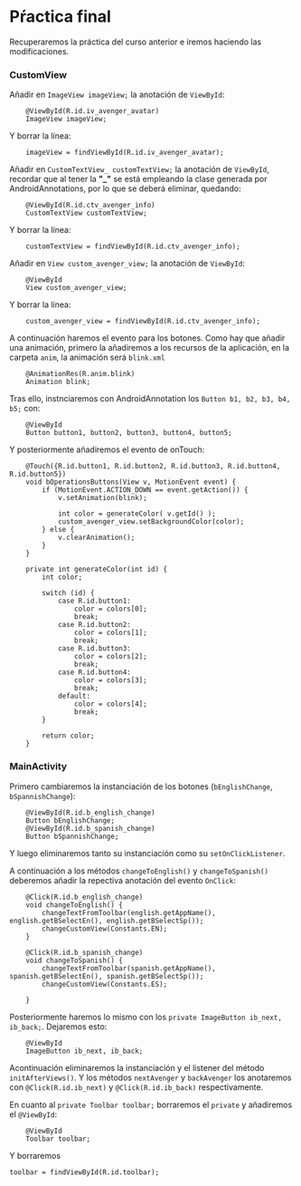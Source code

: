 # Pŕactica final

Recuperaremos la práctica del curso anterior e iremos haciendo las modificaciones.

### CustomView

Añadir en `ImageView imageView;` la anotación de `ViewById`:

```
    @ViewById(R.id.iv_avenger_avatar)
    ImageView imageView;
```

Y borrar la línea:

```
    imageView = findViewById(R.id.iv_avenger_avatar);
```

Añadir en `CustomTextView_ customTextView;` la anotación de `ViewById`, recordar que al tener la **"_"** se está empleando la clase generada por AndroidAnnotations, por lo que se deberá eliminar, quedando:

```
    @ViewById(R.id.ctv_avenger_info)
    CustomTextView customTextView;
```

Y borrar la línea:

```
    customTextView = findViewById(R.id.ctv_avenger_info);
```

Añadir en `View custom_avenger_view;` la anotación de `ViewById`:

```
    @ViewById
    View custom_avenger_view;
```

Y borrar la línea:

```
    custom_avenger_view = findViewById(R.id.ctv_avenger_info);
```

A continuación haremos el evento para los botones. Como hay que añadir una animación, primero la añadiremos a los recursos de la aplicación, en la carpeta `anim`, la animación será `blink.xml`

```
    @AnimationRes(R.anim.blink)
    Animation blink;
```

Tras ello, instnciaremos con AndroidAnnotation los `Button b1, b2, b3, b4, b5;` con:

```
    @ViewById
    Button button1, button2, button3, button4, button5;
```

Y posteriormente añadiremos el evento de onTouch:

```
    @Touch({R.id.button1, R.id.button2, R.id.button3, R.id.button4, R.id.button5})
    void bOperationsButtons(View v, MotionEvent event) {
        if (MotionEvent.ACTION_DOWN == event.getAction()) {
            v.setAnimation(blink);

            int color = generateColor( v.getId() );
            custom_avenger_view.setBackgroundColor(color);
        } else {
            v.clearAnimation();
        }
    }

    private int generateColor(int id) {
        int color;

        switch (id) {
            case R.id.button1:
                color = colors[0];
                break;
            case R.id.button2:
                color = colors[1];
                break;
            case R.id.button3:
                color = colors[2];
                break;
            case R.id.button4:
                color = colors[3];
                break;
            default:
                color = colors[4];
                break;
        }

        return color;
    }
```


### MainActivity

Primero cambiaremos la instanciación de los botones (`bEnglishChange`, `bSpannishChange`):

```
    @ViewById(R.id.b_english_change)
    Button bEnglishChange;
    @ViewById(R.id.b_spanish_change)
    Button bSpannishChange;
```

Y luego eliminaremos tanto su instanciación como su `setOnClickListener`.

A continuación a los métodos `changeToEnglish()` y `changeToSpanish()` deberemos añadir la repectiva anotación del evento `OnClick`:

```
    @Click(R.id.b_english_change)
    void changeToEnglish() {
        changeTextFromToolbar(english.getAppName(), english.getBSelectEn(), english.getBSelectSp());
        changeCustomView(Constants.EN);
    }

    @Click(R.id.b_spanish_change)
    void changeToSpanish() {
        changeTextFromToolbar(spanish.getAppName(), spanish.getBSelectEn(), spanish.getBSelectSp());
        changeCustomView(Constants.ES);

    }
```

Posteriormente haremos lo mismo con los `private ImageButton ib_next, ib_back;`. Dejaremos esto:

```
    @ViewById
    ImageButton ib_next, ib_back;
```

Acontinuación eliminaremos la instanciación y el listener del método `initAfterViews()`. Y los métodos `nextAvenger` y `backAvenger` los anotaremos con `@Click(R.id.ib_next)` y `@Click(R.id.ib_back)` respectivamente.

En cuanto al `private Toolbar toolbar;` borraremos el `private` y añadiremos el `@ViewById`:

```
    @ViewById
    Toolbar toolbar;
```

Y borraremos

```
toolbar = findViewById(R.id.toolbar);
```

